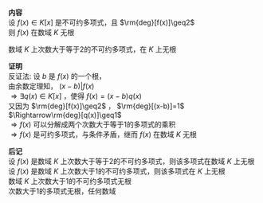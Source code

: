 **内容**  
设 $f(x)\in K[x]$ 是不可约多项式，且 $\rm{deg}[f(x)]\geq2$  
则 $f(x)$ 在数域 $K$ 无根  
  
数域 $K$ 上次数大于等于2的不可约多项式，在 $K$ 上无根  
  
**证明**  
反证法: 设 $b$ 是 $f(x)$ 的一个根，  
由余数定理知， $(x-b)|f(x)$  
$\Rightarrow\exists q(x)\in K[x]$ ，使得 $f(x)=(x-b)q(x)$  
又因为 $\rm{deg}[f(x)]\geq2$ ， $\rm{deg}[(x-b)]=1$  
$\Rightarrow\rm{deg}[q(x)]\geq1$  
$\Rightarrow f(x)$ 可以分解成两个次数大于等于1的多项式的乘积  
$\Rightarrow f(x)$ 是可约多项式，与条件矛盾，继而 $f(x)$ 在数域 $K$ 无根  
  
**后记**  
设 $f(x)$ 是数域 $K$ 上次数大于等于2的不可约多项式，则该多项式在数域 $K$ 上无根  
设 $f(x)$ 是数域 $K$ 上次数大于1的不可约多项式，则该多项式在 $K$ 上无根  
数域 $K$ 上次数大于1的不可约多项式无根  
次数大于1的多项式无根，任何数域  
